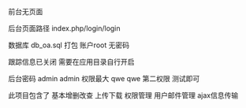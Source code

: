 <p>前台无页面</p>
<p>后台页面路径 index.php/login/login</p>
<p>数据库 db_oa.sql 打包 账户root 无密码</p>
<p>跟踪信息已关闭 需要在应用目录自行开启</p>
<p>后台密码 admin admin 权限最大  qwe qwe 第二权限 测试即可</p>
<p>此项目包含了 基本增删改查 上传下载 权限管理 用户邮件管理 ajax信息传输 </p>
